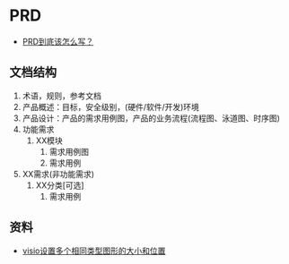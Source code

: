 # PRD
* [PRD到底该怎么写？](http://www.woshipm.com/pmd/192826.html)

## 文档结构
1. 术语，规则，参考文档
1. 产品概述：目标，安全级别，(硬件/软件/开发)环境
1. 产品设计：产品的需求用例图，产品的业务流程(流程图、泳道图、时序图)
1. 功能需求
    1. XX模块
        1. 需求用例图
        1. 需求用例
1. XX需求(非功能需求)
    1. XX分类[可选]
        1. 需求用例

## 资料
* [visio设置多个相同类型图形的大小和位置](https://blog.csdn.net/jhsword/article/details/105301529)